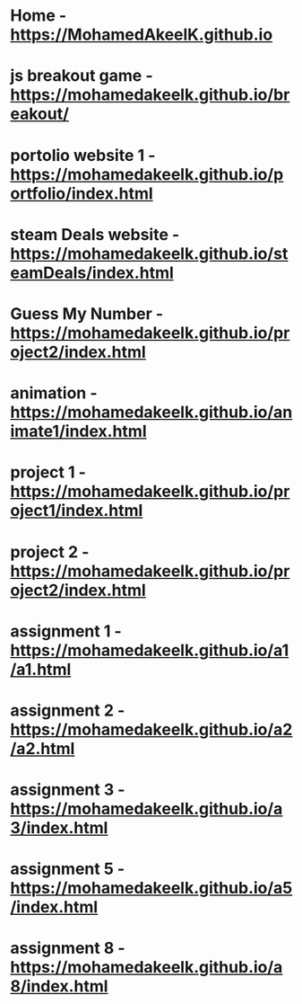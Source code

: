 # Home - https://MohamedAkeelK.github.io

# js breakout game - https://mohamedakeelk.github.io/breakout/

# portolio website 1 - https://mohamedakeelk.github.io/portfolio/index.html

# steam Deals website - https://mohamedakeelk.github.io/steamDeals/index.html

# Guess My Number - https://mohamedakeelk.github.io/project2/index.html

# animation - https://mohamedakeelk.github.io/animate1/index.html

# project 1 - https://mohamedakeelk.github.io/project1/index.html

# project 2 - https://mohamedakeelk.github.io/project2/index.html

# assignment 1 - https://mohamedakeelk.github.io/a1/a1.html

# assignment 2 - https://mohamedakeelk.github.io/a2/a2.html

# assignment 3 - https://mohamedakeelk.github.io/a3/index.html

# assignment 5 - https://mohamedakeelk.github.io/a5/index.html

# assignment 8 - https://mohamedakeelk.github.io/a8/index.html

